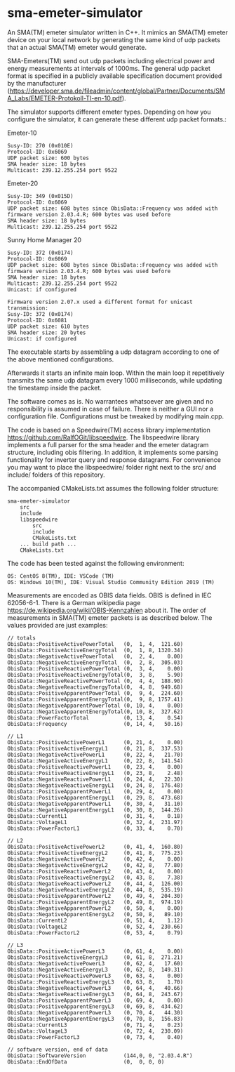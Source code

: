 # sma-emeter-simulator
An SMA(TM) emeter simulator written in C++. It mimics an SMA(TM) emeter device on your local network by generating the same kind of udp packets that an actual SMA(TM) emeter would generate.

SMA-Emeters(TM) send out udp packets including electrical power and energy measurements at intervals of 1000ms. The general udp packet format is specified in a publicly available specification document provided by the manufacturer (https://developer.sma.de/fileadmin/content/global/Partner/Documents/SMA_Labs/EMETER-Protokoll-TI-en-10.pdf).

The simulator supports different emeter types. Depending on how you configure the simulator, it can generate these different udp packet formats.:

Emeter-10

    Susy-ID: 270 (0x010E)
    Protocol-ID: 0x6069
    UDP packet size: 600 bytes
    SMA header size: 18 bytes
    Multicast: 239.12.255.254 port 9522

Emeter-20

    Susy-ID: 349 (0x015D)
    Protocol-ID: 0x6069
    UDP packet size: 608 bytes since ObisData::Frequency was added with firmware version 2.03.4.R; 600 bytes was used before
    SMA header size: 18 bytes
    Multicast: 239.12.255.254 port 9522

Sunny Home Manager 20

    Susy-ID: 372 (0x0174)
    Protocol-ID: 0x6069
    UDP packet size: 608 bytes since ObisData::Frequency was added with firmware version 2.03.4.R; 600 bytes was used before
    SMA header size: 18 bytes
    Multicast: 239.12.255.254 port 9522
    Unicast: if configured
    
    Firmware version 2.07.x used a different format for unicast transmission:
    Susy-ID: 372 (0x0174)
    Protocol-ID: 0x6081
    UDP packet size: 610 bytes
    SMA header size: 20 bytes
    Unicast: if configured

The executable starts by assembling a udp datagram according to one of the above mentioned configurations.

Afterwards it starts an infinite main loop. Within the main loop it repetitively transmits the same udp datagram every 1000 milliseconds, while updating the timestamp inside the packet.

The software comes as is. No warrantees whatsoever are given and no responsibility is assumed in case of failure. There is neither a GUI nor a configuration file. Configurations must be tweaked by modifying main.cpp.

The code is based on a Speedwire(TM) access library implementation https://github.com/RalfOGit/libspeedwire. The libspeedwire library implements a full parser for the sma header and the emeter datagram structure, including obis filtering. In addition, it implements some parsing functionality for inverter query and response datagrams. For convenience you may want to place the libspeedwire/ folder right next to the src/ and include/ folders of this repository.

The accompanied CMakeLists.txt assumes the following folder structure:

    sma-emeter-simulator
        src
        include
        libspeedwire
            src
            include
            CMakeLists.txt
        ... build path ...
        CMakeLists.txt

The code has been tested against the following environment:

    OS: CentOS 8(TM), IDE: VSCode (TM)
    OS: Windows 10(TM), IDE: Visual Studio Community Edition 2019 (TM)

Measurements are encoded as OBIS data fields. OBIS is defined in IEC 62056-6-1. There is a German wikipedia page https://de.wikipedia.org/wiki/OBIS-Kennzahlen about it. The order of measurements in SMA(TM) emeter packets is as described below. The values provided are just examples:

    // totals
    ObisData::PositiveActivePowerTotal   (0,  1, 4,  121.60) 
    ObisData::PositiveActiveEnergyTotal  (0,  1, 8, 1320.34) 
    ObisData::NegativeActivePowerTotal   (0,  2, 4,    0.00)
    ObisData::NegativeActiveEnergyTotal  (0,  2, 8,  305.03) 
    ObisData::PositiveReactivePowerTotal (0,  3, 4,    0.00) 
    ObisData::PositiveReactiveEnergyTotal(0,  3, 8,    5.90) 
    ObisData::NegativeReactivePowerTotal (0,  4, 4,  188.90) 
    ObisData::NegativeReactiveEnergyTotal(0,  4, 8,  949.68)
    ObisData::PositiveApparentPowerTotal (0,  9, 4,  224.60)
    ObisData::PositiveApparentEnergyTotal(0,  9, 8, 1757.41) 
    ObisData::NegativeApparentPowerTotal (0, 10, 4,    0.00) 
    ObisData::NegativeApparentEnergyTotal(0, 10, 8,  327.62) 
    ObisData::PowerFactorTotal           (0, 13, 4,    0.54) 
    ObisData::Frequency                  (0, 14, 4,   50.16) 
    
    // L1
    ObisData::PositiveActivePowerL1      (0, 21, 4,    0.00) 
    ObisData::PositiveActiveEnergyL1     (0, 21, 8,  337.53) 
    ObisData::NegativeActivePowerL1      (0, 22, 4,   21.70) 
    ObisData::NegativeActiveEnergyL1     (0, 22, 8,  141.54) 
    ObisData::PositiveReactivePowerL1    (0, 23, 4,    0.00) 
    ObisData::PositiveReactiveEnergyL1   (0, 23, 8,    2.48)
    ObisData::NegativeReactivePowerL1    (0, 24, 4,   22.30) 
    ObisData::NegativeReactiveEnergyL1   (0, 24, 8,  176.48) 
    ObisData::PositiveApparentPowerL1    (0, 29, 4,    0.00) 
    ObisData::PositiveApparentEnergyL1   (0, 29, 8,  473.68) 
    ObisData::NegativeApparentPowerL1    (0, 30, 4,   31.10) 
    ObisData::NegativeApparentEnergyL1   (0, 30, 8,  144.26) 
    ObisData::CurrentL1                  (0, 31, 4,    0.18) 
    ObisData::VoltageL1                  (0, 32, 4,  231.97) 
    ObisData::PowerFactorL1              (0, 33, 4,    0.70) 
    												 
    // L2                                            
    ObisData::PositiveActivePowerL2      (0, 41, 4,  160.80) 
    ObisData::PositiveActiveEnergyL2     (0, 41, 8,  775.23) 
    ObisData::NegativeActivePowerL2      (0, 42, 4,    0.00) 
    ObisData::NegativeActiveEnergyL2     (0, 42, 8,   77.80) 
    ObisData::PositiveReactivePowerL2    (0, 43, 4,    0.00) 
    ObisData::PositiveReactiveEnergyL2   (0, 43, 8,    7.38) 
    ObisData::NegativeReactivePowerL2    (0, 44, 4,  126.00) 
    ObisData::NegativeReactiveEnergyL2   (0, 44, 8,  535.19) 
    ObisData::PositiveApparentPowerL2    (0, 49, 4,  204.30) 
    ObisData::PositiveApparentEnergyL2   (0, 49, 8,  974.19) 
    ObisData::NegativeApparentPowerL2    (0, 50, 4,    0.00) 
    ObisData::NegativeApparentEnergyL2   (0, 50, 8,   89.10) 
    ObisData::CurrentL2                  (0, 51, 4,    1.12) 
    ObisData::VoltageL2                  (0, 52, 4,  230.66) 
    ObisData::PowerFactorL2              (0, 53, 4,    0.79) 
    												 
    // L3                                            
    ObisData::PositiveActivePowerL3      (0, 61, 4,    0.00) 
    ObisData::PositiveActiveEnergyL3     (0, 61, 8,  271.21) 
    ObisData::NegativeActivePowerL3      (0, 62, 4,   17.60) 
    ObisData::NegativeActiveEnergyL3     (0, 62, 8,  149.31) 
    ObisData::PositiveReactivePowerL3    (0, 63, 4,    0.00) 
    ObisData::PositiveReactiveEnergyL3   (0, 63, 8,    1.70) 
    ObisData::NegativeReactivePowerL3    (0, 64, 4,   40.66) 
    ObisData::NegativeReactiveEnergyL3   (0, 64, 8,  243.67)  
    ObisData::PositiveApparentPowerL3    (0, 69, 4,    0.00) 
    ObisData::PositiveApparentEnergyL3   (0, 69, 8,  434.62) 
    ObisData::NegativeApparentPowerL3    (0, 70, 4,   44.30) 
    ObisData::NegativeApparentEnergyL3   (0, 70, 8,  156.83) 
    ObisData::CurrentL3                  (0, 71, 4,    0.23) 
    ObisData::VoltageL3                  (0, 72, 4,  230.09) 
    ObisData::PowerFactorL3              (0, 73, 4,    0.40) 
    
    // software version, end of data
    ObisData::SoftwareVersion            (144,0, 0, "2.03.4.R") 
    ObisData::EndOfData                  (0,  0, 0, 0) 
